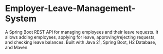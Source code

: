 # Employer-Leave-Management-System
A Spring Boot REST API for managing employees and their leave requests. It allows adding employees, applying for leave, approving/rejecting requests, and checking leave balances. Built with Java 21, Spring Boot, H2 Database, and Maven.
